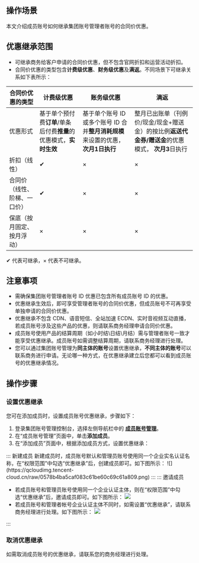 ## 操作场景
本文介绍成员账号如何继承集团账号管理者账号的合同价优惠。


## 优惠继承范围

- 可继承商务给客户申请的合同价优惠，但不包含官网折扣和运营活动折扣。
- 合同价优惠的类型包含**计费级优惠**、**财务级优惠**及**满返**。不同场景下可继承关系如下表所示：
<table>
<thead>
  <tr>
	<th>
	  <strong>合同价优惠的类型</strong>
	</th>
	<th>
	  <strong>计费级优惠</strong>
	</th>
	<th>
	  <strong>账务级优惠</strong>
	</th>
	<th>
	  <strong>满返</strong>
	</th>
  </tr>
</thead>
<tbody>
  <tr>
	<td>优惠形式</td>
	<td>基于单个预付费<strong>订单</strong>/单条后付费<strong>推量</strong>的优惠模式，<strong>实时生效</strong></td>
	<td>基于单个账号 ID 或多个账号 ID 合并<strong>整月消耗规模</strong>来设置的优惠，<strong>次月1日执行</strong></td>
	<td>整月已出账单（刊例价/现金/现金+赠送金）的按比例<strong>返送代金券/赠送金</strong>的优惠模式， <strong>次月3</strong>日执行</strong></td>
  </tr>
  <tr>
	<td>折扣（线性）</td>
	<td>✔</td>
	<td>×</td>
	<td>×</td>
  </tr>
  <tr>
	<td>合同价（线性、阶梯、一口价）</td>
	<td>✔</td>
	<td>×</td>
	<td>×</td>
  </tr>
  <tr>
	<td>保底（按月固定、按月浮动）</td>
	<td>×</td>
	<td>×</td>
	<td>×</td>
  </tr>
</tbody>
</table>
<dx-alert infotype="explain" title="">
✔ 代表可继承，× 代表不可继承。
</dx-alert>

## 注意事项

- 需确保集团账号管理者账号 ID 优惠已包含所有成员账号 ID 的优惠。
- 优惠继承生效后，即可享受管理者账号的合同价优惠，但成员账号不可再享受单独申请的合同价优惠。
- 优惠继承不包含 CDN、语音短信、全站加速 ECDN、实时音视频互动直播，若成员账号涉及这些产品的优惠，则请联系商务经理申请合同价优惠。
- 成员账号使用产品的结算周期（如小时结\日结\月结）需与管理者账号一致才能享受优惠继承。成员账号如需调整结算周期，请联系商务经理进行处理。
- 您可以通过集团账号管理为**同主体的账号**设置优惠继承，**不同主体的账号**可以联系商务进行申请。无论哪一种方式，在优惠继承建立后您都可以看到成员账号的优惠继承情况。


## 操作步骤

### 设置优惠继承
您可在添加成员时，设置成员账号优惠继承，步骤如下：
1. 登录集团账号管理控制台，选择左侧导航栏中的 **[成员账号管理](https://console.cloud.tencent.com/organization/member)**。
2. 在“成员账号管理”页面中，单击**添加成员**。
3. 在“添加成员”页面中，根据添加成员方式，设置优惠继承：
<dx-tabs>
::: 新建成员
新建成员时，成员账号默认和管理员账号使用同一个企业实名认证名称，在“权限范围”中勾选“优惠继承”后，创建成员即可。如下图所示：
![](https://qcloudimg.tencent-cloud.cn/raw/0578b4ba5caf083c61be60c69c61a809.png)
:::
::: 邀请成员

- 若成员账号和管理员账号使用同一个企业认证主体，则在“权限范围”中勾选“优惠继承”后，邀请成员即可。如下图所示：
![](https://qcloudimg.tencent-cloud.cn/raw/d83687aa35a91e5b53282e3688f297ba.png)
- 若成员账号和管理者帐号企业认证主体不同时，如需设置“优惠继承”，请联系商务经理进行处理。如下图所示：
![](https://qcloudimg.tencent-cloud.cn/raw/b67539ca09b866687dfb5d84cd60e8e8.png)

:::
</dx-tabs>



### 取消优惠继承
如需取消成员账号的优惠继承，请联系您的商务经理进行处理。


